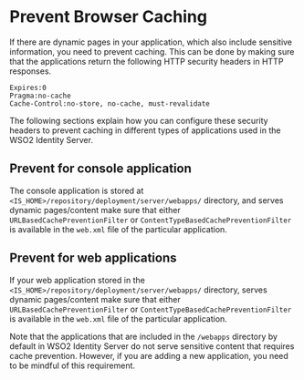 # Prevent Browser Caching

If there are dynamic pages in your application, which also include sensitive information, you need to prevent caching. This can be done by making sure that the applications return the following HTTP security headers in HTTP responses.

```
Expires:0
Pragma:no-cache
Cache-Control:no-store, no-cache, must-revalidate
```

The following sections explain how you can configure these security headers to prevent caching in different types of applications used in the WSO2 Identity Server.

## Prevent for console application

The console application is stored at `<IS_HOME>/repository/deployment/server/webapps/` directory, and serves dynamic pages/content make sure that either `URLBasedCachePreventionFilter` or `ContentTypeBasedCachePreventionFilter` is available in the `web.xml` file of the particular application.

## Prevent for web applications

If your web application stored in the `<IS_HOME>/repository/deployment/server/webapps/` directory, serves dynamic pages/content make sure that either `URLBasedCachePreventionFilter` or `ContentTypeBasedCachePreventionFilter` is available in the `web.xml` file of the particular application.

Note that the applications that are included in the `/webapps` directory by default in WSO2 Identity Server do not serve sensitive content that requires cache prevention. However, if you are adding a new application, you need to be mindful of this requirement.


<!--## Prevent for Jaggery applications

For Jaggery-based applications stored in the `<IS_HOME>/repository/deployment/server/jaggeryapps/` directory), either `URLBasedCachePreventionFilter` or `ContentTypeBasedCachePreventionFilter` should be available in the `jaggery.conf` file as shown below.

```
"filters":
[{"name": "ContentTypeBasedCachePreventionFilter","class": "org.wso2.carbon.ui.filters.cache.ContentTypeBasedCachePreventionFilter","params":
 [{"name":"patterns","value":"text/html\",application/json\",plain/text"},{"name" : "filterAction","value":"enforce"},  {"name":"httpHeaders","value": "Cache-Control: no-store, no-cache, must-revalidate, private"}]        
}],
```
-->
